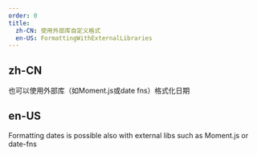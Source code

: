 ```yaml
---
order: 0
title:
  zh-CN: 使用外部库自定义格式
  en-US: FormattingWithExternalLibraries
---
```


## zh-CN

也可以使用外部库（如Moment.js或date fns）格式化日期

## en-US

Formatting dates is possible also with external libs such as Moment.js or date-fns

